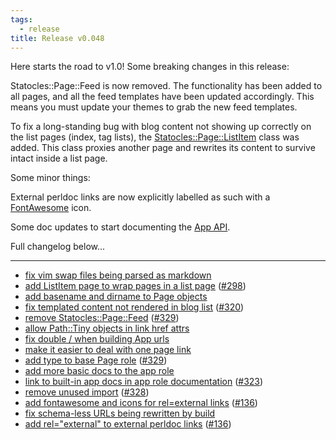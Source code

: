 ```yaml
---
tags:
  - release
title: Release v0.048
---
```


Here starts the road to v1.0! Some breaking changes in this release:

Statocles::Page::Feed is now removed. The functionality has been added to all
pages, and all the feed templates have been updated accordingly. This means you
must update your themes to grab the new feed templates.

To fix a long-standing bug with blog content not showing up correctly on the
list pages (index, tag lists), the
[Statocles::Page::ListItem](/pod/Statocles/Page/ListItem.html) class was added.
This class proxies another page and rewrites its content to survive intact
inside a list page.

Some minor things:

External perldoc links are now explicitly labelled as such with a
[FontAwesome](http://fontawesome.io) icon.

Some doc updates to start documenting the [App API](/pod/Statocles/App.html).

Full changelog below...

---

* [fix vim swap files being parsed as markdown](https://github.com/preaction/Statocles/commit/d87a00868efb382b1400f04edf6adc8c7dd019c7)
* [add ListItem page to wrap pages in a list page](https://github.com/preaction/Statocles/commit/eaa26fabcbe82845ca9246d51b92c5dc21772b60) ([#298](https://github.com/preaction/Statocles/issues/298))
* [add basename and dirname to Page objects](https://github.com/preaction/Statocles/commit/97c17e53049acdd095a4654111b09b0c875891d5)
* [fix templated content not rendered in blog list](https://github.com/preaction/Statocles/commit/4916a9cae26f488e81ac16a81576b7c5b3f4e703) ([#320](https://github.com/preaction/Statocles/issues/320))
* [remove Statocles::Page::Feed](https://github.com/preaction/Statocles/commit/014ec402ce8c2698e9aa81f846f5f75a96ae8275) ([#329](https://github.com/preaction/Statocles/issues/329))
* [allow Path::Tiny objects in link href attrs](https://github.com/preaction/Statocles/commit/eb1750d2d795d4ec4aa11de294860bac1fa9deb9)
* [fix double / when building App urls](https://github.com/preaction/Statocles/commit/b656a42d764c3ae57f25a248c3a941f5d7ca95c5)
* [make it easier to deal with one page link](https://github.com/preaction/Statocles/commit/285ca9fd02dd242a26e3a5ed0c8d37277c7b33c5)
* [add type to base Page role](https://github.com/preaction/Statocles/commit/f2512e2465c8702a68765463c144fb2b9c82bb39) ([#329](https://github.com/preaction/Statocles/issues/329))
* [add more basic docs to the app role](https://github.com/preaction/Statocles/commit/9e162173d173beb2daa9e5973f7b80da0cb79ee9)
* [link to built-in app docs in app role documentation](https://github.com/preaction/Statocles/commit/7d9c9df4ef067694aff4fd239e54c0da19264e23) ([#323](https://github.com/preaction/Statocles/issues/323))
* [remove unused import](https://github.com/preaction/Statocles/commit/c2acd231cba1d07a56dd7be42ae4ed39e4991f62) ([#328](https://github.com/preaction/Statocles/issues/328))
* [add fontawesome and icons for rel=external links](https://github.com/preaction/Statocles/commit/26d925ca40aa28e356a29cd3cc57d06e6a1d0e6d) ([#136](https://github.com/preaction/Statocles/issues/136))
* [fix schema-less URLs being rewritten by build](https://github.com/preaction/Statocles/commit/6f77015793a0bbb87b3f99fbb235a4f026039809)
* [add rel="external" to external perldoc links](https://github.com/preaction/Statocles/commit/769bc234a6b3dde1bf2e6abd1bbcd8ced6beddef) ([#136](https://github.com/preaction/Statocles/issues/136))

